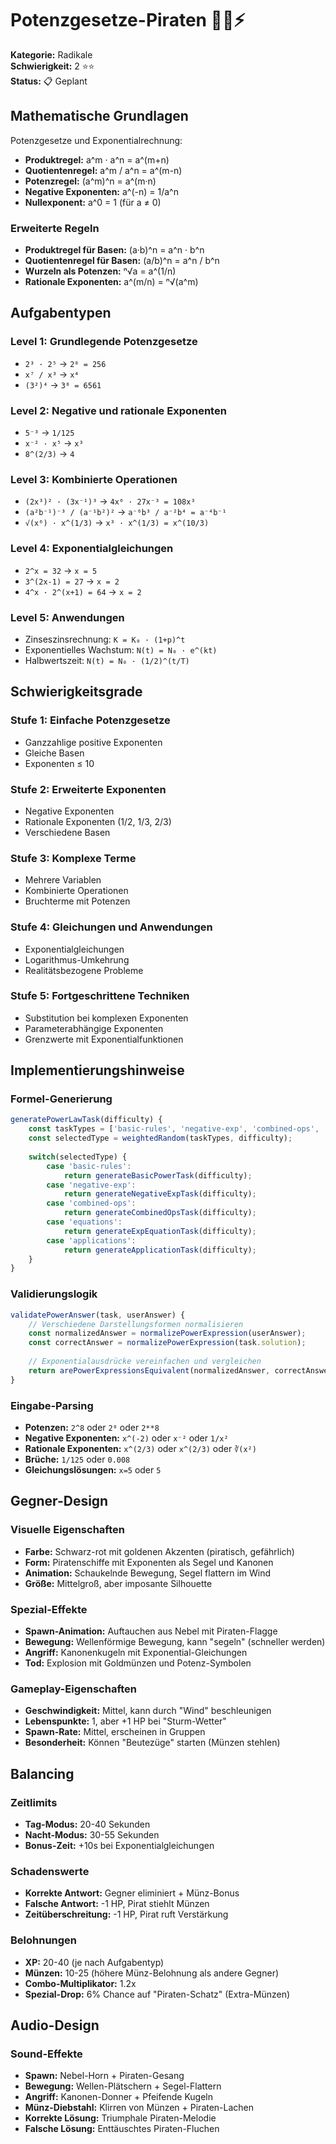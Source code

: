 # Potenzgesetze-Piraten 🏴‍☠️⚡

**Kategorie:** Radikale  
**Schwierigkeit:** 2 ⭐⭐  
**Status:** 📋 Geplant

## Mathematische Grundlagen

Potenzgesetze und Exponentialrechnung:
- **Produktregel:** a^m · a^n = a^(m+n)
- **Quotientenregel:** a^m / a^n = a^(m-n)
- **Potenzregel:** (a^m)^n = a^(m·n)
- **Negative Exponenten:** a^(-n) = 1/a^n
- **Nullexponent:** a^0 = 1 (für a ≠ 0)

### Erweiterte Regeln
- **Produktregel für Basen:** (a·b)^n = a^n · b^n
- **Quotientenregel für Basen:** (a/b)^n = a^n / b^n
- **Wurzeln als Potenzen:** ⁿ√a = a^(1/n)
- **Rationale Exponenten:** a^(m/n) = ⁿ√(a^m)

## Aufgabentypen

### Level 1: Grundlegende Potenzgesetze
- `2³ · 2⁵` → `2⁸ = 256`
- `x⁷ / x³` → `x⁴`
- `(3²)⁴` → `3⁸ = 6561`

### Level 2: Negative und rationale Exponenten
- `5⁻³` → `1/125`
- `x⁻² · x⁵` → `x³`
- `8^(2/3)` → `4`

### Level 3: Kombinierte Operationen
- `(2x³)² · (3x⁻¹)³` → `4x⁶ · 27x⁻³ = 108x³`
- `(a²b⁻¹)⁻³ / (a⁻¹b²)²` → `a⁻⁶b³ / a⁻²b⁴ = a⁻⁴b⁻¹`
- `√(x⁶) · x^(1/3)` → `x³ · x^(1/3) = x^(10/3)`

### Level 4: Exponentialgleichungen
- `2^x = 32` → `x = 5`
- `3^(2x-1) = 27` → `x = 2`
- `4^x · 2^(x+1) = 64` → `x = 2`

### Level 5: Anwendungen
- Zinseszinsrechnung: `K = K₀ · (1+p)^t`
- Exponentielles Wachstum: `N(t) = N₀ · e^(kt)`
- Halbwertszeit: `N(t) = N₀ · (1/2)^(t/T)`

## Schwierigkeitsgrade

### Stufe 1: Einfache Potenzgesetze
- Ganzzahlige positive Exponenten
- Gleiche Basen
- Exponenten ≤ 10

### Stufe 2: Erweiterte Exponenten
- Negative Exponenten
- Rationale Exponenten (1/2, 1/3, 2/3)
- Verschiedene Basen

### Stufe 3: Komplexe Terme
- Mehrere Variablen
- Kombinierte Operationen
- Bruchterme mit Potenzen

### Stufe 4: Gleichungen und Anwendungen
- Exponentialgleichungen
- Logarithmus-Umkehrung
- Realitätsbezogene Probleme

### Stufe 5: Fortgeschrittene Techniken
- Substitution bei komplexen Exponenten
- Parameterabhängige Exponenten
- Grenzwerte mit Exponentialfunktionen

## Implementierungshinweise

### Formel-Generierung
```javascript
generatePowerLawTask(difficulty) {
    const taskTypes = ['basic-rules', 'negative-exp', 'combined-ops', 'equations', 'applications'];
    const selectedType = weightedRandom(taskTypes, difficulty);
    
    switch(selectedType) {
        case 'basic-rules':
            return generateBasicPowerTask(difficulty);
        case 'negative-exp':
            return generateNegativeExpTask(difficulty);
        case 'combined-ops':
            return generateCombinedOpsTask(difficulty);
        case 'equations':
            return generateExpEquationTask(difficulty);
        case 'applications':
            return generateApplicationTask(difficulty);
    }
}
```

### Validierungslogik
```javascript
validatePowerAnswer(task, userAnswer) {
    // Verschiedene Darstellungsformen normalisieren
    const normalizedAnswer = normalizePowerExpression(userAnswer);
    const correctAnswer = normalizePowerExpression(task.solution);
    
    // Exponentialausdrücke vereinfachen und vergleichen
    return arePowerExpressionsEquivalent(normalizedAnswer, correctAnswer);
}
```

### Eingabe-Parsing
- **Potenzen:** `2^8` oder `2⁸` oder `2**8`
- **Negative Exponenten:** `x^(-2)` oder `x⁻²` oder `1/x²`
- **Rationale Exponenten:** `x^(2/3)` oder `x^(2/3)` oder `∛(x²)`
- **Brüche:** `1/125` oder `0.008`
- **Gleichungslösungen:** `x=5` oder `5`

## Gegner-Design

### Visuelle Eigenschaften
- **Farbe:** Schwarz-rot mit goldenen Akzenten (piratisch, gefährlich)
- **Form:** Piratenschiffe mit Exponenten als Segel und Kanonen
- **Animation:** Schaukelnde Bewegung, Segel flattern im Wind
- **Größe:** Mittelgroß, aber imposante Silhouette

### Spezial-Effekte
- **Spawn-Animation:** Auftauchen aus Nebel mit Piraten-Flagge
- **Bewegung:** Wellenförmige Bewegung, kann "segeln" (schneller werden)
- **Angriff:** Kanonenkugeln mit Exponential-Gleichungen
- **Tod:** Explosion mit Goldmünzen und Potenz-Symbolen

### Gameplay-Eigenschaften
- **Geschwindigkeit:** Mittel, kann durch "Wind" beschleunigen
- **Lebenspunkte:** 1, aber +1 HP bei "Sturm-Wetter"
- **Spawn-Rate:** Mittel, erscheinen in Gruppen
- **Besonderheit:** Können "Beutezüge" starten (Münzen stehlen)

## Balancing

### Zeitlimits
- **Tag-Modus:** 20-40 Sekunden
- **Nacht-Modus:** 30-55 Sekunden
- **Bonus-Zeit:** +10s bei Exponentialgleichungen

### Schadenswerte
- **Korrekte Antwort:** Gegner eliminiert + Münz-Bonus
- **Falsche Antwort:** -1 HP, Pirat stiehlt Münzen
- **Zeitüberschreitung:** -1 HP, Pirat ruft Verstärkung

### Belohnungen
- **XP:** 20-40 (je nach Aufgabentyp)
- **Münzen:** 10-25 (höhere Münz-Belohnung als andere Gegner)
- **Combo-Multiplikator:** 1.2x
- **Spezial-Drop:** 6% Chance auf "Piraten-Schatz" (Extra-Münzen)

## Audio-Design

### Sound-Effekte
- **Spawn:** Nebel-Horn + Piraten-Gesang
- **Bewegung:** Wellen-Plätschern + Segel-Flattern
- **Angriff:** Kanonen-Donner + Pfeifende Kugeln
- **Münz-Diebstahl:** Klirren von Münzen + Piraten-Lachen
- **Korrekte Lösung:** Triumphale Piraten-Melodie
- **Falsche Lösung:** Enttäuschtes Piraten-Fluchen
